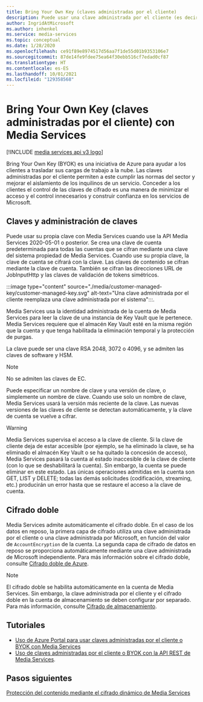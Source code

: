 ```yaml
---
title: Bring Your Own Key (claves administradas por el cliente)
description: Puede usar una clave administrada por el cliente (es decir, Bring Your Own Key) con Media Services.
author: IngridAtMicrosoft
ms.author: inhenkel
ms.service: media-services
ms.topic: conceptual
ms.date: 1/28/2020
ms.openlocfilehash: ce91f89e8974517d56aa7f1de55d01b9353106e7
ms.sourcegitcommit: 87de14fe9fdee75ea64f30ebb516cf7edad0cf87
ms.translationtype: HT
ms.contentlocale: es-ES
ms.lasthandoff: 10/01/2021
ms.locfileid: "129358568"
---
```

# <a name="bring-your-own-key-customer-managed-keys-with-media-services"></a>Bring Your Own Key (claves administradas por el cliente) con Media Services

[!INCLUDE [media services api v3 logo](./includes/v3-hr.md)]

Bring Your Own Key (BYOK) es una iniciativa de Azure para ayudar a los clientes a trasladar sus cargas de trabajo a la nube. Las claves administradas por el cliente permiten a este cumplir las normas del sector y mejorar el aislamiento de los inquilinos de un servicio. Conceder a los clientes el control de las claves de cifrado es una manera de minimizar el acceso y el control innecesarios y construir confianza en los servicios de Microsoft.

## <a name="keys-and-key-management"></a>Claves y administración de claves

Puede usar su propia clave con Media Services cuando use la API Media Services 2020-05-01 o posterior. Se crea una clave de cuenta predeterminada para todas las cuentas que se cifran mediante una clave del sistema propiedad de Media Services. Cuando use su propia clave, la clave de cuenta se cifrará con la clave. Las claves de contenido se cifran mediante la clave de cuenta. También se cifran las direcciones URL de JobInputHttp y las claves de validación de tokens simétricos.

:::image type="content" source="./media/customer-managed-key/customer-managed-key.svg" alt-text="Una clave administrada por el cliente reemplaza una clave administrada por el sistema":::.

Media Services usa la identidad administrada de la cuenta de Media Services para leer la clave de una instancia de Key Vault que le pertenece. Media Services requiere que el almacén Key Vault esté en la misma región que la cuenta y que tenga habilitada la eliminación temporal y la protección de purgas.

La clave puede ser una clave RSA 2048, 3072 o 4096, y se admiten las claves de software y HSM.

> [!NOTE]
> No se admiten las claves de EC.

Puede especificar un nombre de clave y una versión de clave, o simplemente un nombre de clave. Cuando use solo un nombre de clave, Media Services usará la versión más reciente de la clave. Las nuevas versiones de las claves de cliente se detectan automáticamente, y la clave de cuenta se vuelve a cifrar.

> [!WARNING]
> Media Services supervisa el acceso a la clave de cliente. Si la clave de cliente deja de estar accesible (por ejemplo, se ha eliminado la clave, se ha eliminado el almacén Key Vault o se ha quitado la concesión de acceso), Media Services pasará la cuenta al estado inaccesible de la clave de cliente (con lo que se deshabilitará la cuenta). Sin embargo, la cuenta se puede eliminar en este estado. Las únicas operaciones admitidas en la cuenta son GET, LIST y DELETE; todas las demás solicitudes (codificación, streaming, etc.) producirán un error hasta que se restaure el acceso a la clave de cuenta.

## <a name="double-encryption"></a>Cifrado doble

Media Services admite automáticamente el cifrado doble. En el caso de los datos en reposo, la primera capa de cifrado utiliza una clave administrada por el cliente o una clave administrada por Microsoft, en función del valor de `AccountEncryption` de la cuenta.  La segunda capa de cifrado de datos en reposo se proporciona automáticamente mediante una clave administrada de Microsoft independiente. Para más información sobre el cifrado doble, consulte [Cifrado doble de Azure](../../security/fundamentals/double-encryption.md).

> [!NOTE]
> El cifrado doble se habilita automáticamente en la cuenta de Media Services. Sin embargo, la clave administrada por el cliente y el cifrado doble en la cuenta de almacenamiento se deben configurar por separado. Para más información, consulte [Cifrado de almacenamiento](../../storage/common/storage-service-encryption.md).

## <a name="tutorials"></a>Tutoriales

- [Uso de Azure Portal para usar claves administradas por el cliente o BYOK con Media Services](security-customer-managed-keys-portal-tutorial.md)
- [Uso de claves administradas por el cliente o BYOK con la API REST de Media Services](security-customer-managed-keys-rest-postman-tutorial.md).

## <a name="next-steps"></a>Pasos siguientes

[Protección del contenido mediante el cifrado dinámico de Media Services](drm-content-protection-concept.md)
